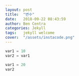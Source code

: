 ```yaml
---
layout: post
title:  "변수"
date:   2018-09-22 08:43:59
author: Ben Centra
categories: Jekyll
tags:	jekyll welcome
cover:  "/assets/instacode.png"
---
```


```python
var1 = 10
var2 = var1

var1 = 20
var2
```
